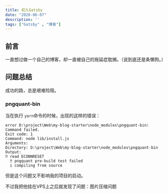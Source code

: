 ```yaml
---
title: 初入Gatsby
date: "2020-06-07"
description: ''
tags: ["Gatsby" , "博客"]
---
```


## 前言
一直想过做一个自己的博客，却一直被自己的拖延症耽搁。（说到底还是条懒狗。）



## 问题总结
成功的路，总是艰难险阻。

### pngquant-bin
当在执行 `yarn`命令的时候，出现的这样的错误：
```
error D:\project\Web\my-blog-starter\node_modules\pngquant-bin: Command failed.
Exit code: 1
Command: node lib/install.js
Arguments:
Directory: D:\project\Web\my-blog-starter\node_modules\pngquant-bin
Output:
‼ read ECONNRESET
  ‼ pngquant pre-build test failed
  i compiling from source
```

但是这个问题又不影响我的项目的启动。

不过我把他挂在VPS上之后就发现了问题：图片压缩问题

